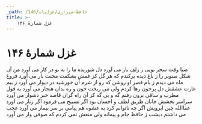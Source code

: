```yaml
---
_path: /حافظ-شیرازی/غزلیات/146
title: >-
    غزل شمارهٔ ۱۴۶
---
```

# غزل شمارهٔ ۱۴۶

صبا وقت سحر بویی ز زلف یار می آورد
دل شوریده ما را به بو در کار می آورد
من آن شکل صنوبر را ز باغ دیده برکندم
که هر گل کز غمش بشکفت محنت بار می آورد
فروغ ماه می دیدم ز بام قصر او روشن
که رو از شرم آن خورشید در دیوار می آورد
ز بیم غارت عشقش دل پرخون رها کردم
ولی می ریخت خون و ره بدان هنجار می آورد
به قول مطرب و ساقی برون رفتم گه و بی گه
کز آن راه گران قاصد خبر دشوار می آورد
سراسر بخشش جانان طریق لطف و احسان بود
اگر تسبیح می فرمود اگر زنار می آورد
عفاالله چین ابرویش اگر چه ناتوانم کرد
به عشوه هم پیامی بر سر بیمار می آورد
عجب می داشتم دیشب ز حافظ جام و پیمانه
ولی منعش نمی کردم که صوفی وار می آورد
